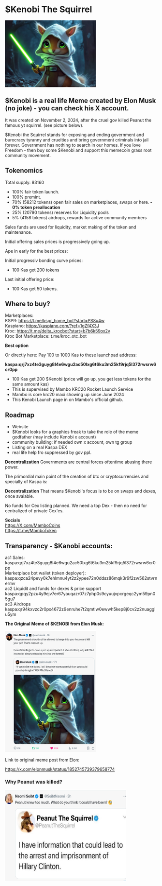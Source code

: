 # $Kenobi The Squirrel

<img src="https://raw.githubusercontent.com/Mambo-Token/MamboLaunchPad/refs/heads/main/logos/Kenobi-the-squirrel.jpeg" width="300" height="220">

## $Kenobi is a real life Meme created by Elon Musk (no joke) - you can check his X account.

It was created on November 2, 2024, after the cruel gov killed Peanut the famous yt squirrel. (see picture below).

$Kenobi the Squirrel stands for exposing and ending government and burocracy tyranny and cruelties
and bring government criminals into jail forever.
Government has nothing to search in our homes.
If you love Freedom - then buy some $Kenobi and support this memecoin grass root community movement.

## Tokenomics
Total supply: 83160
- 100% fair token launch.
- 100% premint. 
- 70% (58212 tokens) open fair sales on marketplaces, swaps or here.
**- 0% token preallocation**
- 25% (20790 tokens) reserves for Liquidity pools
- 5% (4158 tokens) airdrops, rewards for active community members
  
Sales funds are used for liquidity, market making of the token and maintenance.

Initial offering sales prices is progressively going up.

Ape in early for the best prices:

Initial progressiv bonding curve prices: 
- 100 Kas get 200 tokens

Last initial offering price:
- 100 Kas get 50 tokens.

## Where to buy?
Marketplaces: <br>
KSPR: https://t.me/kspr_home_bot?start=PS8u4w <br>
Kaspiano: https://kaspiano.com/?ref=1gZf4X3J <br>
Kroc: https://t.me/delta_krocbot?start=b7b6k59ox2v <br>
Kroc Bot Marketplace: t.me/kroc_otc_bot <br>

**Best option**

Or directly here: Pay 100 to 1000 Kas to these launchpad address:

**kaspa:qrj7xz4te3guyg8l4e6wgu2ac50lxg6t6ku3m25kf9rjq5l372rwsrw6cr0pp**

- 100 Kas get 200 $Kenobi (price will go up, you get less tokens for the same amount kas)
- This is supervised by Mambo KRC20 Rocket Launch Service
- Mambo is core krc20 maxi showing up since June 2024
- This Kenobi Launch page in on Mambo's official github.

## Roadmap
- Website
- $Kenobi looks for a graphics freak to take the role of the meme godfather (may include Kenobi x account)
- community building: if needed own x account, own tg group
- Listing on a real Kaspa DEX
- real life help fro suppressed by gov ppl.

**Decentralization**
Governments are central forces oftentime abusing there power. 

The primordial main point of the creation of btc or cryptocurrencies and specially of Kaspa is:

**Decentralization**
That means $Kenobi's focus is to be on swaps and dexes, once avaiable.

No funds for Cex listing planned. We need a top Dex - then no need for centralized of private Cex'es.


**Socials**
<br>
https://X.com/MamboCoins <br>
https://t.me/MamboToken
<br>

## Transparency - $Kanobi accounts:
ac1 Sales: <br>
kaspa:qrj7xz4te3guyg8l4e6wgu2ac50lxg6t6ku3m25kf9rjq5l372rwsrw6cr0pp <br>
Marketplace bot wallet (token deployer): <br>
kaspa:qzca24pevy0k7ehlmnu4yt2z2ypee72n0ddsz86mqk3r9f2zw562stvrnermv <br>
ac2 Liquidit and funds for dexes & price support  <br>
kaspa:qpqy2pzu4y9ejv7er67yauqazr07z7php0s9cyuujvpcrgeqc2ym59pn05gu7 <br>
ac3 Airdrops <br>
kaspa:qr94kxvzc2r0px4672z9enruhe7t2qmtlw0ewwh5kep8j0cv2z2nuagglu5ym <br>

**The Original Meme of $KENOBI from Elon Musk:**

<img src="https://raw.githubusercontent.com/Mambo-Token/MamboLaunchPad/refs/heads/main/Projects/images/Kenobi-squirrelElonMuskPost_2024-10-19_20-54-49.png" width="300" height="400">

Link to original meme post from Elon:

https://x.com/elonmusk/status/1852745739379658774

### Why Peanut was killed? 
<img src="https://raw.githubusercontent.com/Mambo-Token/MamboLaunchPad/refs/heads/main/Projects/images/Peanut-knew-toomuch_2024-11-03_11-41.png" width="400" height="300">
